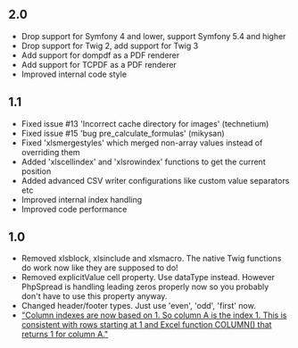 ## 2.0

 * Drop support for Symfony 4 and lower, support Symfony 5.4 and higher
 * Drop support for Twig 2, add support for Twig 3
 * Add support for dompdf as a PDF renderer
 * Add support for TCPDF as a PDF renderer
 * Improved internal code style

## 1.1

 * Fixed issue #13 'Incorrect cache directory for images' (technetium)
 * Fixed issue #15 'bug pre_calculate_formulas' (mikysan)
 * Fixed 'xlsmergestyles' which merged non-array values instead of overriding them
 * Added 'xlscellindex' and 'xlsrowindex' functions to get the current position
 * Added advanced CSV writer configurations like custom value separators etc
 * Improved internal index handling
 * Improved code performance

## 1.0

 * Removed xlsblock, xlsinclude and xlsmacro. The native Twig functions do work now like they are supposed to do!
 * Removed explicitValue cell property. Use dataType instead. However PhpSpread is handling leading zeros properly now so you probably don't have to use this property anyway.
 * Changed header/footer types. Just use 'even', 'odd', 'first' now.
 * ["Column indexes are now based on 1. So column A is the index 1. This is consistent with rows starting at 1 and Excel function COLUMN() that returns 1 for column A."](https://phpspreadsheet.readthedocs.io/en/develop/topics/migration-from-PHPExcel/#column-index-based-on-1)
